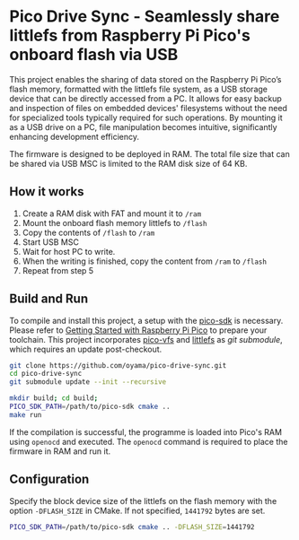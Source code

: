 # Pico Drive Sync - Seamlessly share littlefs from Raspberry Pi Pico's onboard flash via USB

This project enables the sharing of data stored on the Raspberry Pi Pico’s flash memory, formatted with the littlefs file system, as a USB storage device that can be directly accessed from a PC. It allows for easy backup and inspection of files on embedded devices' filesystems without the need for specialized tools typically required for such operations. By mounting it as a USB drive on a PC, file manipulation becomes intuitive, significantly enhancing development efficiency.

The firmware is designed to be deployed in RAM. The total file size that can be shared via USB MSC is limited to the RAM disk size of 64 KB.

## How it works

1. Create a RAM disk with FAT and mount it to `/ram`
2. Mount the onboard flash memory littlefs to `/flash`
3. Copy the contents of `/flash` to `/ram`
4. Start USB MSC
5. Wait for host PC to write.
6. When the writing is finished, copy the content from `/ram` to `/flash`
7. Repeat from step 5


## Build and Run

To compile and install this project, a setup with the [pico-sdk](https://github.com/raspberrypi/pico-sdk) is necessary. Please refer to [Getting Started with Raspberry Pi Pico](https://datasheets.raspberrypi.com/pico/getting-started-with-pico.pdf) to prepare your toolchain. This project incorporates [pico-vfs](https://github.com/oyama/pico-vfs) and [littlefs](https://github.com/littlefs-project/littlefs) as _git submodule_, which requires an update post-checkout.

```bash
git clone https://github.com/oyama/pico-drive-sync.git
cd pico-drive-sync
git submodule update --init --recursive

mkdir build; cd build;
PICO_SDK_PATH=/path/to/pico-sdk cmake ..
make run
```
If the compilation is successful, the programme is loaded into Pico's RAM using `openocd` and executed. The `openocd` command is required to place the firmware in RAM and run it.

## Configuration

Specify the block device size of the littlefs on the flash memory with the option `-DFLASH_SIZE` in CMake. If not specified, `1441792` bytes are set.

```bash
PICO_SDK_PATH=/path/to/pico-sdk cmake .. -DFLASH_SIZE=1441792
```
